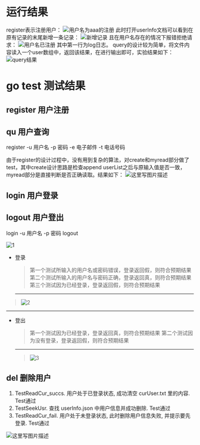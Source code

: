 # 运行结果 #

register表示注册用户：
![用户名为aaa的注册](http://img.blog.csdn.net/20171030235203152?watermark/2/text/aHR0cDovL2Jsb2cuY3Nkbi5uZXQvbGVwcmVjaGF1bl8=/font/5a6L5L2T/fontsize/400/fill/I0JBQkFCMA==/dissolve/70/gravity/SouthEast)
此时打开userInfo文档可以看到在原有记录的末尾新增一条记录：
![新增记录](http://img.blog.csdn.net/20171031000514741?watermark/2/text/aHR0cDovL2Jsb2cuY3Nkbi5uZXQvbGVwcmVjaGF1bl8=/font/5a6L5L2T/fontsize/400/fill/I0JBQkFCMA==/dissolve/70/gravity/SouthEast)
且在用户名存在的情况下报错拒绝请求：
![用户名已注册](http://img.blog.csdn.net/20171031000651307?watermark/2/text/aHR0cDovL2Jsb2cuY3Nkbi5uZXQvbGVwcmVjaGF1bl8=/font/5a6L5L2T/fontsize/400/fill/I0JBQkFCMA==/dissolve/70/gravity/SouthEast)
其中第一行为log日志。
query的设计较为简单，将文件内容读入一个user数组中，返回该结果，在进行输出即可，实验结果如下：
![query结果](http://img.blog.csdn.net/20171031001122742?watermark/2/text/aHR0cDovL2Jsb2cuY3Nkbi5uZXQvbGVwcmVjaGF1bl8=/font/5a6L5L2T/fontsize/400/fill/I0JBQkFCMA==/dissolve/70/gravity/SouthEast)

# go test 测试结果

## register 用户注册
## qu 用户查询
register -u 用户名 -p 密码 -e 电子邮件 -t 电话号码

由于register的设计过程中，没有用到复杂的算法，对create和myread部分做了test，其中create设计思路是检查append userList之后与原输入值是否一致，myread部分是直接判断是否正确读取。结果如下：
![这里写图片描述](http://img.blog.csdn.net/20171031001824124?watermark/2/text/aHR0cDovL2Jsb2cuY3Nkbi5uZXQvbGVwcmVjaGF1bl8=/font/5a6L5L2T/fontsize/400/fill/I0JBQkFCMA==/dissolve/70/gravity/SouthEast)


## login 用户登录
## logout 用户登出


login -u 用户名 -p 密码 
logout


 ![1][1]
 
 

- 登录
  >第一个测试所输入的用户名或密码错误，登录返回假，则符合预期结果
   第二个测试所输入的用户名与密码正确，登录返回真，则符合预期结果
   第三个测试因为已经登录，登录返回假，则符合预期结果
  ***
 >![2][2]

***
- 登出
  >第一个测试因为已经登录，登录返回真，则符合预期结果
   第二个测试因为没有登录，登录返回假，则符合预期结果
   ***
  >![3][3]




  [1]: https://imgsa.baidu.com/forum/w%3D580/sign=f1e8776eaa8b87d65042ab1737092860/3dc9a0efce1b9d16bf0e5f3ef8deb48f8d5464b7.jpg
  
  [2]: https://imgsa.baidu.com/forum/w%3D580/sign=c4f551e48cd6277fe912323018391f63/ece0c91b9d16fdfaeca503b1bf8f8c5495ee7bb7.jpg
  
  [3]: https://imgsa.baidu.com/forum/w%3D580/sign=e57f77b92c7f9e2f70351d002f31e962/85149a16fdfaaf51b72a44e0875494eef11f7ab7.jpg




## del 删除用户 ##

 1. TestReadCur_succs. 用户处于已登录状态, 成功清空 curUser.txt 里的内容. Test通过
 2. TestSeekUsr. 查找 userInfo.json 中用户信息并成功删除. Test通过
 3. TestReadCur_fail. 用户处于未登录状态, 此时删除用户信息失败, 并提示要先登录. Test通过

![这里写图片描述](http://img.blog.csdn.net/20171031213628394?watermark/2/text/aHR0cDovL2Jsb2cuY3Nkbi5uZXQvd3VybGlu/font/5a6L5L2T/fontsize/400/fill/I0JBQkFCMA==/dissolve/70/gravity/SouthEast)